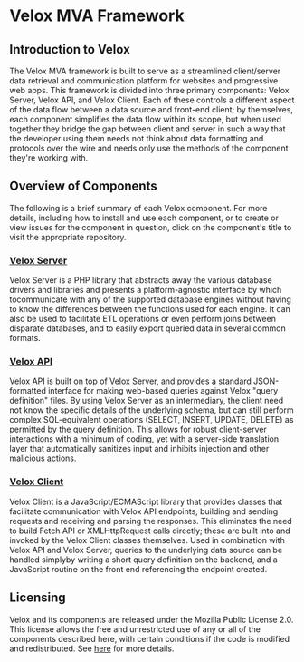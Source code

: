 # Velox MVA Framework

## Introduction to Velox
The Velox MVA framework is built to serve as a streamlined client/server data retrieval and communication platform for
websites and progressive web apps. This framework is divided into three primary components: Velox Server, Velox API,
and Velox Client. Each of these controls a different aspect of the data flow between a data source and front-end client;
by themselves, each component simplifies the data flow within its scope, but when used together they bridge the gap
between client and server in such a way that the developer using them needs not think about data formatting and protocols
over the wire and needs only use the methods of the component they're working with.

## Overview of Components
The following is a brief summary of each Velox component. For more details, including how to install and use each
component, or to create or view issues for the component in question, click on the component's title to visit the
appropriate repository.

### [Velox Server](https://github.com/KitsuneTech-com/Velox-Server)
Velox Server is a PHP library that abstracts away the various database drivers and libraries and presents a
platform-agnostic interface by which tocommunicate with any of the supported database engines without having to know the
differences between the functions used for each engine. It can also be used to facilitate ETL operations or even perform
joins between disparate databases, and to easily export queried data in several common formats.

### [Velox API](https://github.com/KitsuneTech-com/Velox-API)
Velox API is built on top of Velox Server, and provides a standard JSON-formatted interface for making web-based queries
against Velox "query definition" files. By using Velox Server as an intermediary, the client need not know the specific
details of the underlying schema, but can still perform complex SQL-equivalent operations (SELECT, INSERT, UPDATE, DELETE)
as permitted by the query definition. This allows for robust client-server interactions with a minimum of coding, yet with
a server-side translation layer that automatically sanitizes input and inhibits injection and other malicious actions.

### [Velox Client](https://github.com/KitsuneTech-com/Velox-Client)
Velox Client is a JavaScript/ECMAScript library that provides classes that facilitate communication with Velox API
endpoints, building and sending requests and receiving and parsing the responses. This eliminates the need to build Fetch
API or XMLHttpRequest calls directly; these are built into and invoked by the Velox Client classes themselves. Used in
combination with Velox API and Velox Server, queries to the underlying data source can be handled simplyby writing a short
query definition on the backend, and a JavaScript routine on the front end referencing the endpoint created.

## Licensing
Velox and its components are released under the Mozilla Public License 2.0. This license allows the free and unrestricted
use of any or all of the components described here, with certain conditions if the code is modified and redistributed. See
[here](https://www.mozilla.org/en-US/MPL/2.0/) for more details.
